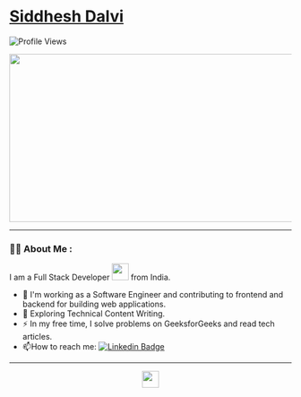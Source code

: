 # [Siddhesh Dalvi](SiddheshDalvi07)

![Profile Views](https://komarev.com/ghpvc/?username=your-github-username&style=flat-square&color=blue)

<div align="center">
  <img src="https://media.giphy.com/media/dWesBcTLavkZuG35MI/giphy.gif" width="600" height="300"/>
</div>

---

### :woman_technologist: About Me :
I am a Full Stack Developer <img src="https://media.giphy.com/media/WUlplcMpOCEmTGBtBW/giphy.gif" width="30"> from India.

- :telescope: I'm working as a Software Engineer and contributing to frontend and backend for building web applications.
- :seedling: Exploring Technical Content Writing.
- :zap: In my free time, I solve problems on GeeksforGeeks and read tech articles.
- :mailbox:How to reach me: [![Linkedin Badge](https://img.shields.io/badge/-kakbar-blue?style=flat&logo=Linkedin&logoColor=white)](https://www.linkedin.com/in/siddheshdalvi22/)

---

<div align="center">
  <img src="https://media.giphy.com/media/hvRJCLFzcasrR4ia7z/giphy.gif" width="30"/>
</div>
